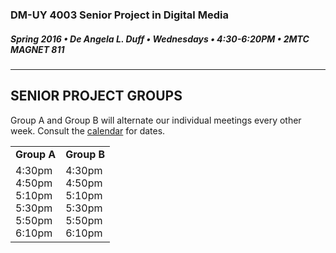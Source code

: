 ### DM-UY 4003 Senior Project in Digital Media
##### Spring 2016 • De Angela L. Duff • Wednesdays • 4:30-6:20PM • 2MTC MAGNET 811 

---

## SENIOR PROJECT GROUPS

Group A and Group B will alternate our individual meetings every other week. Consult the <a href="dm4003_senior_project_calendar.md">calendar</a> for dates.


<table>
<tr>
    <td><strong>Group A</strong></td>
    <td><strong>Group B</strong></td>
</tr>
<tr>
    <td>4:30pm <strong></strong><br>
    4:50pm <strong></strong><br>
    5:10pm <strong></strong><br>
    5:30pm <strong></strong><br>
    5:50pm <strong></strong><br>
    6:10pm <strong></strong></td>
    <td>4:30pm <strong></strong><br>
    4:50pm <strong></strong><br>
    5:10pm <strong></strong><br>
    5:30pm <strong></strong><br>
    5:50pm <strong></strong><br>
    6:10pm <strong></strong></td>
</tr>
</table>










